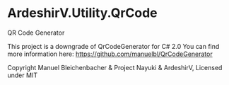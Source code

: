 # ArdeshirV.Utility.QrCode
QR Code Generator

This project is a downgrade of QrCodeGenerator for C# 2.0
You can find more information here: https://github.com/manuelbl/QrCodeGenerator

Copyright Manuel Bleichenbacher & Project Nayuki & ArdeshirV, Licensed under MIT
